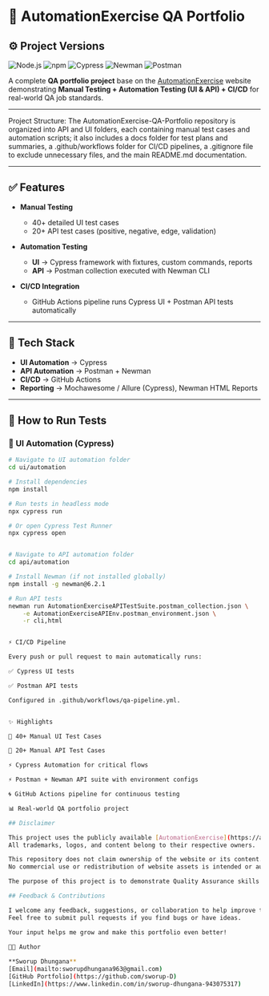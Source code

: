 # 🧪 AutomationExercise QA Portfolio  

## ⚙️ Project Versions

![Node.js](https://img.shields.io/badge/node-v22.16.0-brightgreen)
![npm](https://img.shields.io/badge/npm-v10.9.2-blue)
![Cypress](https://img.shields.io/badge/Cypress-v13.7.3-green)
![Newman](https://img.shields.io/badge/Newman-v6.2.1-orange)
![Postman](https://img.shields.io/badge/Postman-v2.0.0-lightgrey)

A complete **QA portfolio project** base on the [AutomationExercise](https://automationexercise.com) website demonstrating **Manual Testing + Automation Testing (UI & API) + CI/CD** for real-world QA job standards.  

---

Project Structure: The AutomationExercise-QA-Portfolio repository is organized into API and UI folders, each containing manual test cases and automation scripts; it also includes a docs folder for test plans and summaries, a .github/workflows folder for CI/CD pipelines, a .gitignore file to exclude unnecessary files, and the main README.md documentation.

---

## ✅ Features  

- **Manual Testing**  
  - 40+ detailed UI test cases  
  - 20+ API test cases (positive, negative, edge, validation)  

- **Automation Testing**  
  - **UI** → Cypress framework with fixtures, custom commands, reports  
  - **API** → Postman collection executed with Newman CLI  

- **CI/CD Integration**  
  - GitHub Actions pipeline runs Cypress UI + Postman API tests automatically  

---

## 🚀 Tech Stack  

- **UI Automation** → Cypress  
- **API Automation** → Postman + Newman  
- **CI/CD** → GitHub Actions  
- **Reporting** → Mochawesome / Allure (Cypress), Newman HTML Reports  

---

## 🔄 How to Run Tests  

### 🔹 UI Automation (Cypress)
```bash
# Navigate to UI automation folder
cd ui/automation

# Install dependencies
npm install

# Run tests in headless mode
npx cypress run

# Or open Cypress Test Runner
npx cypress open


# Navigate to API automation folder
cd api/automation

# Install Newman (if not installed globally)
npm install -g newman@6.2.1

# Run API tests
newman run AutomationExerciseAPITestSuite.postman_collection.json \
    -e AutomationExerciseAPIEnv.postman_environment.json \
    -r cli,html


⚡ CI/CD Pipeline

Every push or pull request to main automatically runs:

✅ Cypress UI tests

✅ Postman API tests

Configured in .github/workflows/qa-pipeline.yml.


✨ Highlights

📌 40+ Manual UI Test Cases

📌 20+ Manual API Test Cases

⚡ Cypress Automation for critical flows

⚡ Postman + Newman API suite with environment configs

🌀 GitHub Actions pipeline for continuous testing

📊 Real-world QA portfolio project

## Disclaimer

This project uses the publicly available [AutomationExercise](https://automationexercise.com) website solely for educational and testing purposes.  
All trademarks, logos, and content belong to their respective owners.

This repository does not claim ownership of the website or its content.  
No commercial use or redistribution of website assets is intended or authorized.

The purpose of this project is to demonstrate Quality Assurance skills and build a professional portfolio.

## Feedback & Contributions

I welcome any feedback, suggestions, or collaboration to help improve this project!  
Feel free to submit pull requests if you find bugs or have ideas.  

Your input helps me grow and make this portfolio even better!

👨‍💻 Author
  
**Sworup Dhungana**  
[Email](mailto:sworupdhungana963@gmail.com)  
[GitHub Portfolio](https://github.com/sworup-D)  
[LinkedIn](https://www.linkedin.com/in/sworup-dhungana-943075317)





